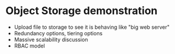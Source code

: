 # Object Storage demonstration
- Upload file to storage to see it is behaving like "big web server"
- Redundancy options, tiering options
- Massive scalability discussion
- RBAC model